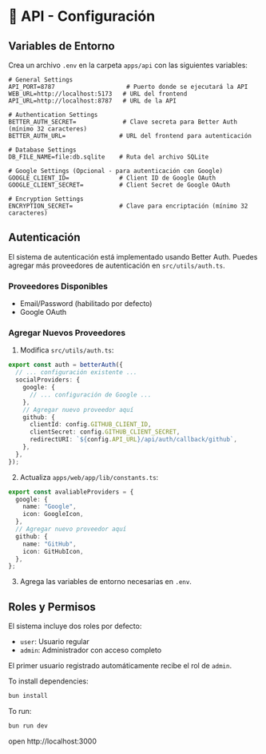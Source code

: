 # 🔧 API - Configuración

## Variables de Entorno

Crea un archivo `.env` en la carpeta `apps/api` con las siguientes variables:

```env
# General Settings
API_PORT=8787                    # Puerto donde se ejecutará la API
WEB_URL=http://localhost:5173   # URL del frontend
API_URL=http://localhost:8787   # URL de la API

# Authentication Settings
BETTER_AUTH_SECRET=             # Clave secreta para Better Auth (mínimo 32 caracteres)
BETTER_AUTH_URL=               # URL del frontend para autenticación

# Database Settings
DB_FILE_NAME=file:db.sqlite    # Ruta del archivo SQLite

# Google Settings (Opcional - para autenticación con Google)
GOOGLE_CLIENT_ID=              # Client ID de Google OAuth
GOOGLE_CLIENT_SECRET=          # Client Secret de Google OAuth

# Encryption Settings
ENCRYPTION_SECRET=             # Clave para encriptación (mínimo 32 caracteres)
```

## Autenticación

El sistema de autenticación está implementado usando Better Auth. Puedes agregar más proveedores de autenticación en `src/utils/auth.ts`.

### Proveedores Disponibles
- Email/Password (habilitado por defecto)
- Google OAuth

### Agregar Nuevos Proveedores

1. Modifica `src/utils/auth.ts`:
```typescript
export const auth = betterAuth({
  // ... configuración existente ...
  socialProviders: {
    google: {
      // ... configuración de Google ...
    },
    // Agregar nuevo proveedor aquí
    github: {
      clientId: config.GITHUB_CLIENT_ID,
      clientSecret: config.GITHUB_CLIENT_SECRET,
      redirectURI: `${config.API_URL}/api/auth/callback/github`,
    },
  },
});
```

2. Actualiza `apps/web/app/lib/constants.ts`:
```typescript
export const avaliableProviders = {
  google: {
    name: "Google",
    icon: GoogleIcon,
  },
  // Agregar nuevo proveedor aquí
  github: {
    name: "GitHub",
    icon: GitHubIcon,
  },
};
```

3. Agrega las variables de entorno necesarias en `.env`.

## Roles y Permisos

El sistema incluye dos roles por defecto:
- `user`: Usuario regular
- `admin`: Administrador con acceso completo

El primer usuario registrado automáticamente recibe el rol de `admin`.

To install dependencies:
```sh
bun install
```

To run:
```sh
bun run dev
```

open http://localhost:3000
